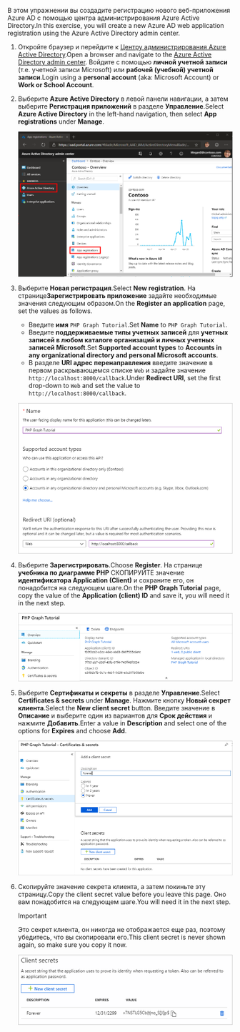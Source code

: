 <!-- markdownlint-disable MD002 MD041 -->

<span data-ttu-id="95670-101">В этом упражнении вы создадите регистрацию нового веб-приложения Azure AD с помощью центра администрирования Azure Active Directory.</span><span class="sxs-lookup"><span data-stu-id="95670-101">In this exercise, you will create a new Azure AD web application registration using the Azure Active Directory admin center.</span></span>

1. <span data-ttu-id="95670-102">Откройте браузер и перейдите к [Центру администрирования Azure Active Directory](https://aad.portal.azure.com).</span><span class="sxs-lookup"><span data-stu-id="95670-102">Open a browser and navigate to the [Azure Active Directory admin center](https://aad.portal.azure.com).</span></span> <span data-ttu-id="95670-103">Войдите с помощью **личной учетной записи** (т.е. учетной записи Microsoft) или **рабочей (учебной) учетной записи**.</span><span class="sxs-lookup"><span data-stu-id="95670-103">Login using a **personal account** (aka: Microsoft Account) or **Work or School Account**.</span></span>

1. <span data-ttu-id="95670-104">Выберите **Azure Active Directory** в левой панели навигации, а затем выберите **Регистрация приложений** в разделе **Управление**.</span><span class="sxs-lookup"><span data-stu-id="95670-104">Select **Azure Active Directory** in the left-hand navigation, then select **App registrations** under **Manage**.</span></span>

    ![<span data-ttu-id="95670-105">Снимок экрана с регистрациями приложений</span><span class="sxs-lookup"><span data-stu-id="95670-105">A screenshot of the App registrations</span></span> ](./images/aad-portal-app-registrations.png)

1. <span data-ttu-id="95670-106">Выберите **Новая регистрация**.</span><span class="sxs-lookup"><span data-stu-id="95670-106">Select **New registration**.</span></span> <span data-ttu-id="95670-107">На странице**Зарегистрировать приложение** задайте необходимые значения следующим образом.</span><span class="sxs-lookup"><span data-stu-id="95670-107">On the **Register an application** page, set the values as follows.</span></span>

    - <span data-ttu-id="95670-108">Введите **имя** `PHP Graph Tutorial`.</span><span class="sxs-lookup"><span data-stu-id="95670-108">Set **Name** to `PHP Graph Tutorial`.</span></span>
    - <span data-ttu-id="95670-109">Введите **поддерживаемые типы учетных записей** для **учетных записей в любом каталоге организаций и личных учетных записей Microsoft**.</span><span class="sxs-lookup"><span data-stu-id="95670-109">Set **Supported account types** to **Accounts in any organizational directory and personal Microsoft accounts**.</span></span>
    - <span data-ttu-id="95670-110">В разделе **URI адрес перенаправления** введите значение в первом раскрывающемся списке `Web` и задайте значение `http://localhost:8000/callback`.</span><span class="sxs-lookup"><span data-stu-id="95670-110">Under **Redirect URI**, set the first drop-down to `Web` and set the value to `http://localhost:8000/callback`.</span></span>

    ![Снимок страницы "регистрация приложения"](./images/aad-register-an-app.png)

1. <span data-ttu-id="95670-112">Выберите **Зарегистрировать**.</span><span class="sxs-lookup"><span data-stu-id="95670-112">Choose **Register**.</span></span> <span data-ttu-id="95670-113">На странице **учебника по диаграмме PHP** СКОПИРУЙТЕ значение **идентификатора Application (Client)** и сохраните его, он понадобится на следующем шаге.</span><span class="sxs-lookup"><span data-stu-id="95670-113">On the **PHP Graph Tutorial** page, copy the value of the **Application (client) ID** and save it, you will need it in the next step.</span></span>

    ![Снимок экрана с ИДЕНТИФИКАТОРом приложения для новой регистрации приложения](./images/aad-application-id.png)

1. <span data-ttu-id="95670-115">Выберите **Сертификаты и секреты** в разделе **Управление**.</span><span class="sxs-lookup"><span data-stu-id="95670-115">Select **Certificates & secrets** under **Manage**.</span></span> <span data-ttu-id="95670-116">Нажмите кнопку **Новый секрет клиента**.</span><span class="sxs-lookup"><span data-stu-id="95670-116">Select the **New client secret** button.</span></span> <span data-ttu-id="95670-117">Введите значение в **Описание** и выберите один из вариантов для **Срок действия** и нажмите **Добавить**.</span><span class="sxs-lookup"><span data-stu-id="95670-117">Enter a value in **Description** and select one of the options for **Expires** and choose **Add**.</span></span>

    ![Снимок экрана: диалоговое окно добавления секрета клиента](./images/aad-new-client-secret.png)

1. <span data-ttu-id="95670-119">Скопируйте значение секрета клиента, а затем покиньте эту страницу.</span><span class="sxs-lookup"><span data-stu-id="95670-119">Copy the client secret value before you leave this page.</span></span> <span data-ttu-id="95670-120">Оно вам понадобится на следующем шаге.</span><span class="sxs-lookup"><span data-stu-id="95670-120">You will need it in the next step.</span></span>

    > [!IMPORTANT]
    > <span data-ttu-id="95670-121">Это секрет клиента, он никогда не отображается еще раз, поэтому убедитесь, что вы скопировали его.</span><span class="sxs-lookup"><span data-stu-id="95670-121">This client secret is never shown again, so make sure you copy it now.</span></span>

    ![Снимок экрана с недавно добавленным секретом клиента](./images/aad-copy-client-secret.png)